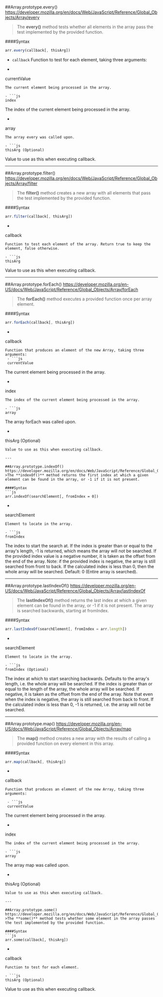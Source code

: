 ##Array.prototype.every()
https://developer.mozilla.org/en/docs/Web/JavaScript/Reference/Global_Objects/Array/every
>The **every()** method tests whether all elements in the array pass the test implemented by the provided function.

####Syntax
```js
arr.every(callback[, thisArg])
```

- <code>callback</code>
Function to test for each element, taking three arguments:
 - ```js
 currentValue
 ```
The current element being processed in the array.

 - ```js
 index
 ```
The index of the current element being processed in the array.

 - ```js
 array
 ```
The array every was called upon.

- ```js
thisArg (Optional)
```
Value to use as this when executing callback.

---

##Array.prototype.filter()
https://developer.mozilla.org/en/docs/Web/JavaScript/Reference/Global_Objects/Array/filter
>The **filter()** method creates a new array with all elements that pass the test implemented by the provided function.

####Syntax
```js
arr.filter(callback[, thisArg])
```

- ```js
callback
```
Function to test each element of the array. Return true to keep the element, false otherwise.

- ```js
thisArg
```
Value to use as this when executing callback.

---

##Array.prototype.forEach()
https://developer.mozilla.org/en-US/docs/Web/JavaScript/Reference/Global_Objects/Array/forEach
>The **forEach()** method executes a provided function once per array element.

####Syntax
```js
arr.forEach(callback[, thisArg])
```

- ```js
callback
```
Function that produces an element of the new Array, taking three arguments:
 - ```js
 currentValue
 ```
 The current element being processed in the array.

 - ```js
 index
 ```
 The index of the current element being processed in the array.

 - ```js
 array
 ```
 The array forEach was called upon.

- ```js
thisArg (Optional)
```
Value to use as this when executing callback.

---

##Array.prototype.indexOf()
https://developer.mozilla.org/en/docs/Web/JavaScript/Reference/Global_Objects/Array/indexOf
>The **indexOf()** method returns the first index at which a given element can be found in the array, or -1 if it is not present.

####Syntax
```js
arr.indexOf(searchElement[, fromIndex = 0])
```

- ```js
searchElement
```
Element to locate in the array.

- ```js
fromIndex
```
The index to start the search at. If the index is greater than or equal to the array's length, -1 is returned, which means the array will not be searched. If the provided index value is a negative number, it is taken as the offset from the end of the array. Note: if the provided index is negative, the array is still searched from front to back. If the calculated index is less than 0, then the whole array will be searched. Default: 0 (Entire array is searched).

---

##Array.prototype.lastIndexOf()
https://developer.mozilla.org/en-US/docs/Web/JavaScript/Reference/Global_Objects/Array/lastIndexOf
>The **lastIndexOf()** method returns the last index at which a given element can be found in the array, or -1 if it is not present. The array is searched backwards, starting at fromIndex.

####Syntax
```js
arr.lastIndexOf(searchElement[, fromIndex = arr.length])
```

- ```js
searchElement
```
Element to locate in the array.

- ```js
fromIndex (Optional)
```
The index at which to start searching backwards. Defaults to the array's length, i.e. the whole array will be searched. If the index is greater than or equal to the length of the array, the whole array will be searched. If negative, it is taken as the offset from the end of the array. Note that even when the index is negative, the array is still searched from back to front. If the calculated index is less than 0, -1 is returned, i.e. the array will not be searched.

---

##Array.prototype.map()
https://developer.mozilla.org/en-US/docs/Web/JavaScript/Reference/Global_Objects/Array/map
>The **map()** method creates a new array with the results of calling a provided function on every element in this array.

####Syntax
```js
arr.map(callback[, thisArg])
```

- ```js
callback
```
Function that produces an element of the new Array, taking three arguments:

 - ```js
 currentValue
 ```
 The current element being processed in the array.

 - ```js
 index
 ```
 The index of the current element being processed in the array.

 - ```js
 array
 ```
 The array map was called upon.

- ```js
thisArg (Optional)
```
Value to use as this when executing callback.

---

##Array.prototype.some()
https://developer.mozilla.org/en/docs/Web/JavaScript/Reference/Global_Objects/Array/some
>The **some()** method tests whether some element in the array passes the test implemented by the provided function.

####Syntax
```js
arr.some(callback[, thisArg])
```

- ```js
callback
```
Function to test for each element.

- ```js
thisArg (Optional)
```
Value to use as this when executing callback.
